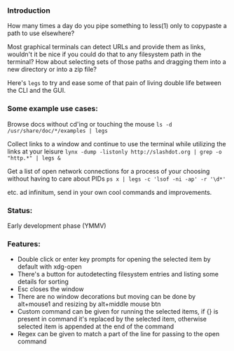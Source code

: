 
### Introduction

How many times a day do you pipe something to less(1) only to copypaste a path to use elsewhere?

Most graphical terminals can detect URLs and provide them as links, wouldn't it be nice if you could do that to any filesystem path in the terminal? How about selecting sets of those paths and dragging them into a new directory or into a zip file?

Here's `legs` to try and ease some of that pain of living double life between the CLI and the GUI.

### Some example use cases:

Browse docs without cd'ing or touching the mouse
`ls -d /usr/share/doc/*/examples | legs`

Collect links to a window and continue to use the terminal while utilizing the links at your leisure
`lynx -dump -listonly http://slashdot.org | grep -o "http.*" | legs &`

Get a list of open network connections for a process of your choosing without having to care about PIDs
`ps x | legs -c 'lsof -ni -ap' -r '\d*'`

etc. ad infinitum, send in your own cool commands and improvements.

### Status:
Early development phase (YMMV)

### Features:
 * Double click or enter key prompts for opening the selected item by default with xdg-open
 * There's a button for autodetecting filesystem entries and listing some details for sorting
 * Esc closes the window
 * There are no window decorations but moving can be done by alt+mouse1 and resizing by alt+middle mouse btn
 * Custom command can be given for running the selected items, if {} is present in command it's replaced by the selected item, otherwise selected item is appended at the end of the command
 * Regex can be given to match a part of the line for passing to the open command

